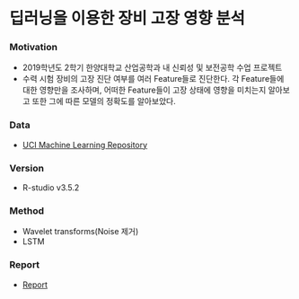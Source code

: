 # 딥러닝을 이용한 장비 고장 영향 분석

### Motivation
* 2019학년도 2학기 한양대학교 산업공학과 내 신뢰성 및 보전공학 수업 프로젝트
* 수력 시험 장비의 고장 진단 여부를 여러 Feature들로 진단한다. 각 Feature들에 대한 영향만을 조사하며, 어떠한 Feature들이 고장 상태에 영향을 미치는지 알아보고 또한 그에 따른 모델의 정확도를 알아보았다.

### Data
* [UCI Machine Learning Repository](https://archive.ics.uci.edu/ml/datasets/Condition+monitoring+of+hydraulic+systems#)

### Version
* R-studio v3.5.2

### Method
* Wavelet transforms(Noise 제거)
* LSTM

### Report
* [Report](https://drive.google.com/file/d/1P_BFP_9rWpZfOhI3m4XgoA5N0NWEQD3x/view?usp=sharing)
